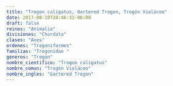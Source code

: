 ```yaml
---
title: "Trogon caligatus, Gartered Trogon, Trogón Violáceo"
date: 2017-08-18T20:46:32-06:00
draft: false
reinos: "Animalia"
divisiones: "Chordata"
clases: "Aves"
ordenes: "Trogoniformes"
familias: "Trogonidae "
generos: "Trogon"
nombre_cientifico: "Trogon caligatus"
nombre_comun: "Trogón Violáceo"
nombre_ingles: "Gartered Trogon"
---
```

